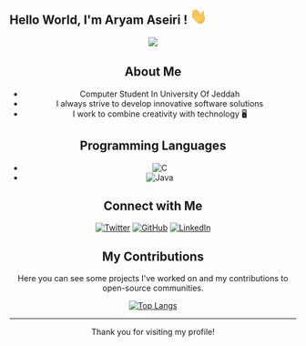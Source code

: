 <h2> Hello World, I'm Aryam Aseiri ! <img src="https://github.com/ABSphreak/ABSphreak/blob/master/gifs/Hi.gif" width="30px"></h2>

<div align="center" width="50">

<img src="https://ardas-it.com/uploads/images/blogs/giph.gif" width="300"/>

## About Me
- Computer Student In University Of Jeddah
- I always strive to develop innovative software solutions
- I work to combine creativity with technology 🖥️

## Programming Languages

- ![C](https://img.shields.io/badge/-C-A8B9CC?style=flat&logo=c&logoColor=white)
- ![Java](https://img.shields.io/badge/-Java-007396?style=flat&logo=java&logoColor=white)

## Connect with Me

[![Twitter](https://img.shields.io/badge/Twitter-%231DA1F2.svg?&style=for-the-badge&logo=twitter&logoColor=white)](https://x.com/ill_Ar100?t=rUeGmYjwmyPhpX4SmqGNBA&s=09)
[![GitHub](https://img.shields.io/badge/GitHub-%2312100E.svg?&style=for-the-badge&logo=github&logoColor=white)](https://github.com/ProAryam-X100)
[![LinkedIn](https://img.shields.io/badge/LinkedIn-%230A66C2.svg?&style=for-the-badge&logo=linkedin&logoColor=white)](https://www.linkedin.com/in/aryam-aseiri-85561a2a9)

## My Contributions

Here you can see some projects I've worked on and my contributions to open-source communities.

[![Top Langs](https://github-readme-stats.vercel.app/api/top-langs/?username=yourusername&layout=compact)](https://github.com/anuraghazra/github-readme-stats)

---

Thank you for visiting my profile!
